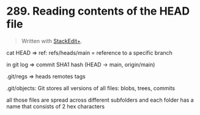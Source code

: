# 289. Reading contents of the HEAD file


> Written with [StackEdit+](https://stackedit.net/).


cat HEAD => ref: refs/heads/main = reference to a specific branch

in git log => commit SHA1 hash (HEAD -> main, origin/main)

.git/regs => heads remotes tags

.git/objects: Git stores all versions of all files: blobs, trees, commits

all those files are spread across different subfolders and each folder has a name that consists of 2 hex characters

<!--stackedit_data:
eyJoaXN0b3J5IjpbMTYyOTAzNTkwMiwtMjA1MzQxMTAwMiw3Nj
Q2NTQwNzhdfQ==
-->